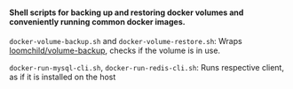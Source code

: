 #### Shell scripts for backing up and restoring docker volumes and conveniently running common docker images.

`docker-volume-backup.sh` and `docker-volume-restore.sh`: Wraps  [loomchild/volume-backup](https://github.com/loomchild/volume-backup), checks if the volume is in use.

`docker-run-mysql-cli.sh`, `docker-run-redis-cli.sh`: Runs respective client, as if it is installed on the host
